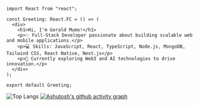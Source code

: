 
```tsx
import React from "react";

const Greeting: React.FC = () => (
  <div>
    <h1>Hi, I'm Gerald Mumo!</h1>
    <p>✨ Full-Stack Developer passionate about building scalable web and mobile applications.</p>
    <p>💻 Skills: JavaScript, React, TypeScript, Node.js, MongoDB, Tailwind CSS, React Native, Next.js</p>
    <p>🌱 Currently exploring Web3 and AI technologies to drive innovation.</p>
  </div>
);

export default Greeting;
```
![Top Langs](https://github-readme-stats.vercel.app/api/top-langs/?username=gerismumo&layout=compact&theme=dark)
[![Ashutosh's github activity graph](https://github-readme-activity-graph.vercel.app/graph?username=gerismumo&theme=high-contrast&custom_title=Github%20Commits%20Graph)](https://github.com/ashutosh00710/github-readme-activity-graph)







